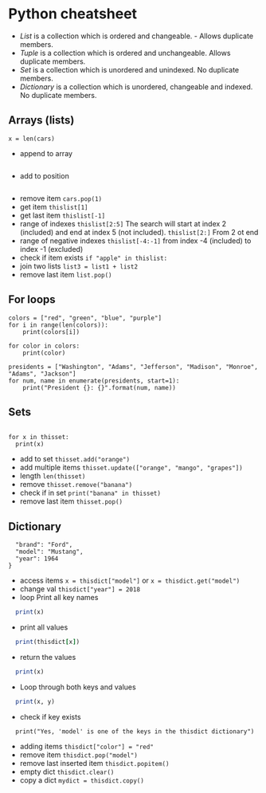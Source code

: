 # Python cheatsheet
- *List* is a collection which is ordered and changeable. - Allows duplicate members.
- *Tuple* is a collection which is ordered and unchangeable. Allows duplicate members.
- *Set* is a collection which is unordered and unindexed. No duplicate members.
- *Dictionary* is a collection which is unordered, changeable and indexed. No duplicate members.

## Arrays (lists)
```cars = ["Ford", "Volvo", "BMW"]
x = len(cars)
```
- append to array
```cars.append("Honda")
```
- add to position
```cars.insert()
```
- remove item 
```cars.pop(1)```
- get item
```thislist[1]```
- get last item
```thislist[-1]```
- range of indexes
```thislist[2:5]```
The search will start at index 2 (included) and end at index 5 (not included).
```thislist[2:]```
From 2 ot end
- range of negative indexes
```thislist[-4:-1]```
from index -4 (included) to index -1 (excluded)
- check if item exists
```if "apple" in thislist:```
- join two lists
```list3 = list1 + list2```
- remove last item
```list.pop()```

## For loops
```
colors = ["red", "green", "blue", "purple"]
for i in range(len(colors)):
    print(colors[i])
```

```colors = ["red", "green", "blue", "purple"]
for color in colors:
    print(color)
```
```  
presidents = ["Washington", "Adams", "Jefferson", "Madison", "Monroe", "Adams", "Jackson"]
for num, name in enumerate(presidents, start=1):
    print("President {}: {}".format(num, name))
```

## Sets
```thisset = {"apple", "banana", "cherry"}

for x in thisset:
  print(x)
```
- add to set
```thisset.add("orange")```
- add multiple items 
```thisset.update(["orange", "mango", "grapes"])```
- length
```len(thisset)```
- remove
```thisset.remove("banana")```
- check if in set
```print("banana" in thisset)```
- remove last item
```thisset.pop()```

## Dictionary 
```thisdict = {
  "brand": "Ford",
  "model": "Mustang",
  "year": 1964
}
```
- access items
```x = thisdict["model"]```
or
```x = thisdict.get("model")```
- change val
```thisdict["year"] = 2018```
- loop
Print all key names
```for x in thisdict:
  print(x)
```
- print all values
```for x in thisdict:
  print(thisdict[x])
```
- return the values
```for x in thisdict.values():
  print(x)
```
- Loop through both keys and values
```for x, y in thisdict.items():
  print(x, y)
```
- check if key exists
```if "model" in thisdict:
  print("Yes, 'model' is one of the keys in the thisdict dictionary")
```
- adding items
```thisdict["color"] = "red"```
- remove item
```thisdict.pop("model")```
- remove last inserted item
```thisdict.popitem()```
- empty dict
```thisdict.clear()```
- copy a dict
```mydict = thisdict.copy()```
